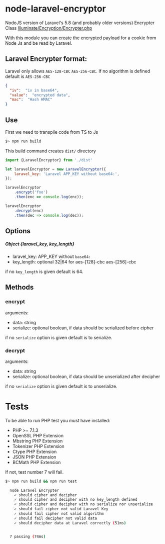 # node-laravel-encryptor

NodeJS version of Laravel's 5.8 (and probably older versions) Encrypter Class
[Illuminate/Encryption/Encrypter.php](https://github.com/laravel/framework/blob/ad18538cd39a139d7aeee16c13062c8a4347141d/src/Illuminate/Encryption/Encrypter.php)

With this module you can create the encrypted payload for a cookie from Node Js
and be read by Laravel.
 
## Laravel Encrypter format:

Laravel only allows `AES-128-CBC` `AES-256-CBC`.
If no algorithm is defined default is `AES-256-CBC`

```json
{
  "iv":  "iv in base64",
  "value":  "encrypted data",
  "mac":  "Hash HMAC"
}
```
## Use

First we need to transpile code from TS to Js

```sh
$> npm run build 
```

This build command creates `dist/` directory
 
```js
import {LaravelEncryptor} from './dist'

let laravelEncryptor = new LaravelEncryptor({
    laravel_key: 'Laravel APP_KEY without base64:',
});

laravelEncryptor
    .encrypt('foo')
    .then(enc => console.log(enc));

laravelEncryptor
    .decrypt(enc)
    .then(dec => console.log(dec));
```

## Options 
##### Object  {laravel_key, key_length} 
* laravel_key: APP_KEY without `base64:`
* key_length: optional 32|64 for aes-[128]-cbc aes-[256]-cbc

if no `key_length` is given default is 64.

## Methods

### encrypt
arguments:
* data: string
* serialize: optional boolean, if data should be serialized before cipher

if no `serialize` option is given default is to serialize.

### decrypt
arguments:
* data: string
* serialize: optional boolean, if data should be unserialized after decipher

if no `serialize` option is given default is to unserialize.

# Tests

To be able to run PHP test you must have installed:

* PHP >= 7.1.3
* OpenSSL PHP Extension
* Mbstring PHP Extension
* Tokenizer PHP Extension
* Ctype PHP Extension
* JSON PHP Extension
* BCMath PHP Extension

If not, test number 7 will fail.

```sh
$> npm run build && npm run test

  node Laravel Encrypter
    ✓ should cipher and decipher
    ✓ should cipher and decipher with no key_length defined
    ✓ should cipher and decipher with no serialize nor unserialize
    ✓ should fail cipher not valid Laravel Key
    ✓ should fail cipher not valid algorithm
    ✓ should fail decipher not valid data
    ✓ should decipher data at Laravel correctly (51ms)


  7 passing (74ms)

```
